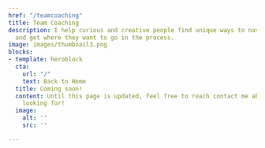 ```yaml
---
href: "/teamcoaching"
title: Team Coaching
description: I help curious and creative people find unique ways to navigate life
  and get where they want to go in the process.
image: images/thumbnail3.png
blocks:
- template: heroblock
  cta:
    url: "/"
    text: Back to Home
  title: Coming soon!
  content: Until this page is updated, feel free to reach contact me about what you're
    looking for!
  image:
    alt: ''
    src: ''

---
```

